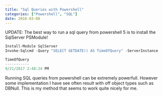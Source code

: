 ```yaml
---
title: "Sql Queries with Powershell"
categories: ["Powershell", "SQL"]
date: 2016-03-08
---
```


UPDATE:
The best way to run a sql query from powershell 5 is to install the SqlServer PSModule!
```powershell
Install-Module SqlServer
Invoke-Sqlcmd -Query "SELECT GETDATE() AS TimeOfQuery" -ServerInstance "MyComputer\MainInstance"

TimeOfQuery
-----------
9/21/2017 2:48:24 PM
```

Running SQL queries from powershell can be extremely powerfull. However some implementation I have see often result with off object types such as DBNull. This is my method that seems to work quite nicely for me. 

<script src="https://gist.github.com/mrhockeymonkey/6579466589ebae7a0ecad83347ee725e.js"></script>